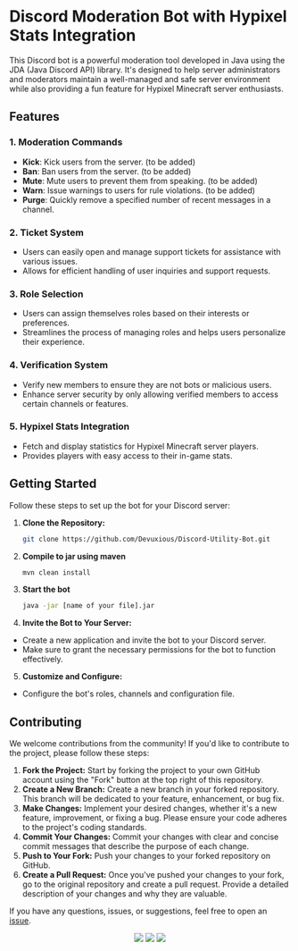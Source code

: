# Discord Moderation Bot with Hypixel Stats Integration

This Discord bot is a powerful moderation tool developed in Java using the JDA (Java Discord API) library. It's designed to help server administrators and moderators maintain a well-managed and safe server environment while also providing a fun feature for Hypixel Minecraft server enthusiasts.

## Features

### 1. Moderation Commands
- **Kick**: Kick users from the server. (to be added)
- **Ban**: Ban users from the server. (to be added)
- **Mute**: Mute users to prevent them from speaking. (to be added)
- **Warn**: Issue warnings to users for rule violations. (to be added)
- **Purge**: Quickly remove a specified number of recent messages in a channel.

### 2. Ticket System
- Users can easily open and manage support tickets for assistance with various issues.
- Allows for efficient handling of user inquiries and support requests.

### 3. Role Selection
- Users can assign themselves roles based on their interests or preferences.
- Streamlines the process of managing roles and helps users personalize their experience.

### 4. Verification System
- Verify new members to ensure they are not bots or malicious users.
- Enhance server security by only allowing verified members to access certain channels or features.

### 5. Hypixel Stats Integration
- Fetch and display statistics for Hypixel Minecraft server players.
- Provides players with easy access to their in-game stats.

## Getting Started

Follow these steps to set up the bot for your Discord server:

1. **Clone the Repository:**
   ```bash
   git clone https://github.com/Devuxious/Discord-Utility-Bot.git
   ```

2. **Compile to jar using maven**
   ```bash
   mvn clean install
   ```

3. **Start the bot**
   ```bash
   java -jar [name of your file].jar
   ```

4. **Invite the Bot to Your Server:**
- Create a new application and invite the bot to your Discord server.
- Make sure to grant the necessary permissions for the bot to function effectively.

5. **Customize and Configure:**
- Configure the bot's roles, channels and configuration file.

## Contributing

We welcome contributions from the community! If you'd like to contribute to the project, please follow these steps:

1. **Fork the Project:** Start by forking the project to your own GitHub account using the "Fork" button at the top right of this repository.
2. **Create a New Branch:** Create a new branch in your forked repository. This branch will be dedicated to your feature, enhancement, or bug fix.
3. **Make Changes:** Implement your desired changes, whether it's a new feature, improvement, or fixing a bug. Please ensure your code adheres to the project's coding standards.
4. **Commit Your Changes:** Commit your changes with clear and concise commit messages that describe the purpose of each change.
5. **Push to Your Fork:** Push your changes to your forked repository on GitHub.
6. **Create a Pull Request:** Once you've pushed your changes to your fork, go to the original repository and create a pull request. Provide a detailed description of your changes and why they are valuable.


If you have any questions, issues, or suggestions, feel free to open an [issue](https://github.com/Devuxious/Discord-Utility-Bot/issues).

<p align="center">
  <img src="https://img.shields.io/github/license/Devuxious/Discord-Utility-Bot.svg?style=for-the-badge&labelColor=black&color=FF7F7F&logo=IOTA"/>
  <img src="https://img.shields.io/github/stars/DevuxiousDiscord-Utility-Bot.svg?style=for-the-badge&labelColor=black&color=FF7F7F&logo=IOTA"/>
  <img src="https://img.shields.io/github/languages/top/Devuxious/Discord-Utility-Bot.svg?style=for-the-badge&labelColor=black&color=FF7F7F&logo=java"/>
</p>
